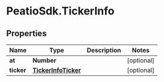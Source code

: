 # PeatioSdk.TickerInfo

## Properties
Name | Type | Description | Notes
------------ | ------------- | ------------- | -------------
**at** | **Number** |  | [optional] 
**ticker** | [**TickerInfoTicker**](TickerInfoTicker.md) |  | [optional] 


